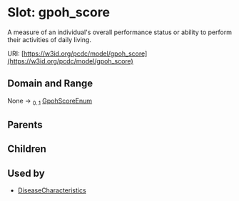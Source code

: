 
# Slot: gpoh_score


A measure of an individual's overall performance status or ability to perform their activities of daily living.

URI: [https://w3id.org/pcdc/model/gpoh_score](https://w3id.org/pcdc/model/gpoh_score)


## Domain and Range

None &#8594;  <sub>0..1</sub> [GpohScoreEnum](GpohScoreEnum.md)

## Parents


## Children


## Used by

 * [DiseaseCharacteristics](DiseaseCharacteristics.md)
